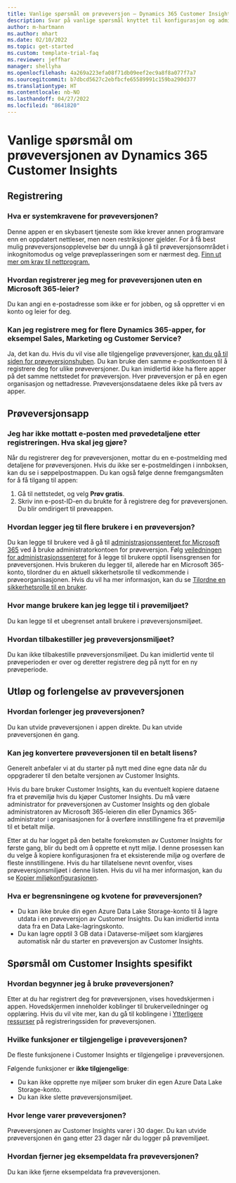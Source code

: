```yaml
---
title: Vanlige spørsmål om prøveversjon – Dynamics 365 Customer Insights
description: Svar på vanlige spørsmål knyttet til konfigurasjon og administrasjon av Customer Insights-prøveversjon. Finn ut hvordan du løser plattform- og appspesifikke problemer.
author: m-hartmann
ms.author: mhart
ms.date: 02/10/2022
ms.topic: get-started
ms.custom: template-trial-faq
ms.reviewer: jeffhar
manager: shellyha
ms.openlocfilehash: 4a269a223efa08f71db09eef2ec9a8f8a077f7a7
ms.sourcegitcommit: b7dbcd5627c2ebfbcfe65589991c159ba290d377
ms.translationtype: HT
ms.contentlocale: nb-NO
ms.lasthandoff: 04/27/2022
ms.locfileid: "8641820"
---
```

# <a name="dynamics-365-customer-insights-trial-faq"></a>Vanlige spørsmål om prøveversjonen av Dynamics 365 Customer Insights

## <a name="sign-up"></a>Registrering

### <a name="what-are-the-system-requirements-for-the-trial"></a>Hva er systemkravene for prøveversjonen?

Denne appen er en skybasert tjeneste som ikke krever annen programvare enn en oppdatert nettleser, men noen restriksjoner gjelder. For å få best mulig prøveversjonsopplevelse bør du unngå å gå til prøveversjonsområdet i inkognitomodus og velge prøveplasseringen som er nærmest deg. [Finn ut mer om krav til nettprogram.](/power-platform/admin/web-application-requirements)

### <a name="how-do-i-sign-up-for-the-trial-without-a-microsoft-365-tenant"></a>Hvordan registrerer jeg meg for prøveversjonen uten en Microsoft 365-leier?

Du kan angi en e-postadresse som ikke er for jobben, og så oppretter vi en konto og leier for deg.

### <a name="can-i-sign-up-for-multiple-dynamics-365-apps-such-as-sales-marketing-and-customer-service"></a>Kan jeg registrere meg for flere Dynamics 365-apper, for eksempel Sales, Marketing og Customer Service?

Ja, det kan du. Hvis du vil vise alle tilgjengelige prøveversjoner, [kan du gå til siden for prøveversjonshuben](https://dynamics.microsoft.com/dynamics-365-free-trial). Du kan bruke den samme e-postkontoen til å registrere deg for ulike prøveversjoner. Du kan imidlertid ikke ha flere apper på det samme nettstedet for prøveversjon. Hver prøveversjon er på en egen organisasjon og nettadresse. Prøveversjonsdataene deles ikke på tvers av apper.

## <a name="trial-app"></a>Prøveversjonsapp

### <a name="i-didnt-receive-the-trial-details-email-after-signing-up-what-should-i-do"></a>Jeg har ikke mottatt e-posten med prøvedetaljene etter registreringen. Hva skal jeg gjøre?

Når du registrerer deg for prøveversjonen, mottar du en e-postmelding med detaljene for prøveversjonen. Hvis du ikke ser e-postmeldingen i innboksen, kan du se i søppelpostmappen. Du kan også følge denne fremgangsmåten for å få tilgang til appen:

1. Gå til nettstedet, og velg **Prøv gratis**.
1. Skriv inn e-post-ID-en du brukte for å registrere deg for prøveversjonen. Du blir omdirigert til prøveappen.

### <a name="how-do-i-add-more-users-to-a-trial"></a>Hvordan legger jeg til flere brukere i en prøveversjon?

Du kan legge til brukere ved å gå til [administrasjonssenteret for Microsoft 365](https://admin.microsoft.com) ved å bruke administratorkontoen for prøveversjon. Følg [veiledningen for administrasjonssenteret](/microsoft-365/admin/add-users/add-users) for å legge til brukere opptil lisensgrensen for prøveversjonen. Hvis brukeren du legger til, allerede har en Microsoft 365-konto, tilordner du en aktuell sikkerhetsrolle til vedkommende i prøveorganisasjonen. Hvis du vil ha mer informasjon, kan du se [Tilordne en sikkerhetsrolle til en bruker](/power-platform/admin/create-users-assign-online-security-roles#assign-a-security-role-to-a-user).

### <a name="how-many-users-can-i-add-to-my-trial-environment"></a>Hvor mange brukere kan jeg legge til i prøvemiljøet?

Du kan legge til et ubegrenset antall brukere i prøveversjonsmiljøet.

### <a name="how-do-i-reset-the-trial-environment"></a>Hvordan tilbakestiller jeg prøveversjonsmiljøet?

Du kan ikke tilbakestille prøveversjonsmiljøet. Du kan imidlertid vente til prøveperioden er over og deretter registrere deg på nytt for en ny prøveperiode.

## <a name="trial-expiration-and-extension"></a>Utløp og forlengelse av prøveversjonen

### <a name="how-do-i-extend-the-trial"></a>Hvordan forlenger jeg prøveversjonen?

Du kan utvide prøveversjonen i appen direkte. Du kan utvide prøveversjonen én gang.

### <a name="can-i-convert-the-trial-to-a-paid-license"></a>Kan jeg konvertere prøveversjonen til en betalt lisens?

Generelt anbefaler vi at du starter på nytt med dine egne data når du oppgraderer til den betalte versjonen av Customer Insights. 

Hvis du bare bruker Customer Insights, kan du eventuelt kopiere dataene fra et prøvemiljø hvis du kjøper Customer Insights. Du må være administrator for prøveversjonen av Customer Insights og den globale administratoren av Microsoft 365-leieren din eller Dynamics 365-administrator i organisasjonen for å overføre innstillingene fra et prøvemiljø til et betalt miljø. 

Etter at du har logget på den betalte forekomsten av Customer Insights for første gang, blir du bedt om å opprette et nytt miljø. I denne prosessen kan du velge å kopiere konfigurasjonen fra et eksisterende miljø og overføre de fleste innstillingene. Hvis du har tillatelsene nevnt ovenfor, vises prøveversjonsmiljøet i denne listen. Hvis du vil ha mer informasjon, kan du se [Kopier miljøkonfigurasjonen](manage-environments.md#copy-the-environment-configuration).

### <a name="what-are-the-trial-limits-and-quotas"></a>Hva er begrensningene og kvotene for prøveversjonen?

- Du kan ikke bruke din egen Azure Data Lake Storage-konto til å lagre utdata i en prøveversjon av Customer Insights. Du kan imidlertid innta data fra en Data Lake-lagringskonto.
- Du kan lagre opptil 3 GB data i Dataverse-miljøet som klargjøres automatisk når du starter en prøveversjon av Customer Insights.

## <a name="customer-insights-specific-questions"></a>Spørsmål om Customer Insights spesifikt

### <a name="how-do-i-start-using-the-trial"></a>Hvordan begynner jeg å bruke prøveversjonen?

Etter at du har registrert deg for prøveversjonen, vises hovedskjermen i appen. Hovedskjermen inneholder koblinger til brukerveiledninger og opplæring. Hvis du vil vite mer, kan du gå til koblingene i [Ytterligere ressurser](trial-signup.md#additional-resources) på registreringssiden for prøveversjonen.

### <a name="what-features-are-available-in-the-trial"></a>Hvilke funksjoner er tilgjengelige i prøveversjonen?

De fleste funksjonene i Customer Insights er tilgjengelige i prøveversjonen.

Følgende funksjoner er **ikke tilgjengelige**: 
- Du kan ikke opprette nye miljøer som bruker din egen Azure Data Lake Storage-konto.
- Du kan ikke slette prøveversjonsmiljøet. 

### <a name="how-long-does-the-trial-last"></a>Hvor lenge varer prøveversjonen?

Prøveversjonen av Customer Insights varer i 30 dager. Du kan utvide prøveversjonen én gang etter 23 dager når du logger på prøvemiljøet.

### <a name="how-do-i-remove-sample-data-from-the-trial"></a>Hvordan fjerner jeg eksempeldata fra prøveversjonen?

Du kan ikke fjerne eksempeldata fra prøveversjonen.
